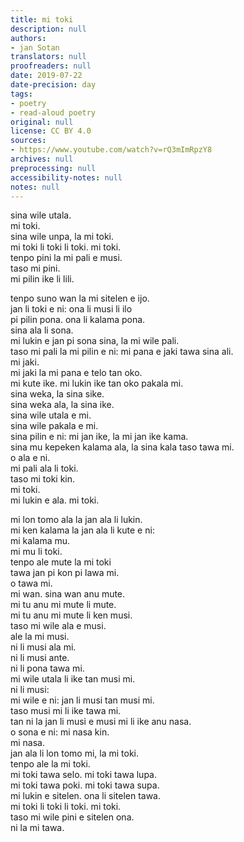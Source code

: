 ```yaml
---
title: mi toki
description: null
authors:
- jan Sotan
translators: null
proofreaders: null
date: 2019-07-22
date-precision: day
tags:
- poetry
- read-aloud poetry
original: null
license: CC BY 4.0
sources:
- https://www.youtube.com/watch?v=rQ3mImRpzY8
archives: null
preprocessing: null
accessibility-notes: null
notes: null
---
```


sina wile utala.  \
mi toki.  \
sina wile unpa, la mi toki.  \
mi toki li toki li toki. mi toki.  \
tenpo pini la mi pali e musi.  \
taso mi pini.  \
mi pilin ike li lili.

tenpo suno wan la mi sitelen e ijo.  \
jan li toki e ni: ona li musi li ilo  \
pi pilin pona. ona li kalama pona.  \
sina ala li sona.  \
mi lukin e jan pi sona sina, la mi wile pali.  \
taso mi pali la mi pilin e ni: mi pana e jaki tawa sina ali.  \
mi jaki.  \
mi jaki la mi pana e telo tan oko.  \
mi kute ike. mi lukin ike tan oko pakala mi.  \
sina weka, la sina sike.  \
sina weka ala, la sina ike.  \
sina wile utala e mi.  \
sina wile pakala e mi.  \
sina pilin e ni: mi jan ike, la mi jan ike kama.  \
sina mu kepeken kalama ala, la sina kala taso tawa mi.  \
o ala e ni.  \
mi pali ala li toki.  \
taso mi toki kin.  \
mi toki.  \
mi lukin e ala. mi toki.

mi lon tomo ala la jan ala li lukin.  \
mi ken kalama la jan ala li kute e ni:  \
mi kalama mu.  \
mi mu li toki.  \
tenpo ale mute la mi toki  \
tawa jan pi kon pi lawa mi.  \
o tawa mi.  \
mi wan. sina wan anu mute.  \
mi tu anu mi mute li mute.  \
mi tu anu mi mute li ken musi.  \
taso mi wile ala e musi.  \
ale la mi musi.  \
ni li musi ala mi.  \
ni li musi ante.  \
ni li pona tawa mi.  \
mi wile utala li ike tan musi mi.  \
ni li musi:  \
mi wile e ni: jan li musi tan musi mi.  \
taso musi mi li ike tawa mi.  \
tan ni la jan li musi e musi mi li ike anu nasa.  \
o sona e ni: mi nasa kin.  \
mi nasa.  \
jan ala li lon tomo mi, la mi toki.  \
tenpo ale la mi toki.  \
mi toki tawa selo. mi toki tawa lupa.  \
mi toki tawa poki. mi toki tawa supa.  \
mi lukin e sitelen. ona li sitelen tawa.  \
mi toki li toki li toki. mi toki.  \
taso mi wile pini e sitelen ona.  \
ni la mi tawa.